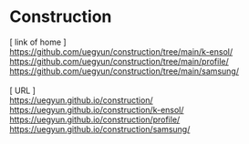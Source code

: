 # Construction
[ link of home ]
<br>https://github.com/uegyun/construction/tree/main/k-ensol/
<br>https://github.com/uegyun/construction/tree/main/profile/
<br>https://github.com/uegyun/construction/tree/main/samsung/
<br>
<br>[ URL ]
<br>https://uegyun.github.io/construction/
<br>https://uegyun.github.io/construction/k-ensol/
<br>https://uegyun.github.io/construction/profile/
<br>https://uegyun.github.io/construction/samsung/
